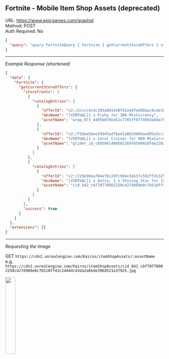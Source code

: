 ## Fortnite - Mobile Item Shop Assets (deprecated)

URL: https://www.epicgames.com/graphql \
Method: POST \
Auth Required: No

```json
{
  "query": "query FortniteQuery { Fortnite { getCurrentStoreOffers { storefronts { catalogEntries { offerId devName assetName } } success } } }"
}
```

---

_Example Response (shortened)_

```json
{
  "data": {
    "Fortnite": {
      "getCurrentStoreOffers": {
        "storefronts": [
          {
            "catalogEntries": [
              {
                "offerId": "v2:/2cccc4c4c393a0d1438f41a4d7e60bbac9cde165f37be73cee93c0827586b718",
                "devName": "[VIRTUAL]1 x Fishy for 300 MtxCurrency",
                "assetName": "wrap_073_44056076ba52c7785ff0774683a84e70ea2e1fd32ce267b88e15ae3198e26060.jpg"
              },
              {
                "offerId": "v2:/f5bba5bee19d45adfbed1a8b33069aed95e5cc30f87dbe2f117871ab60e58697",
                "devName": "[VIRTUAL]1 x Coral Cruiser for 800 MtxCurrency",
                "assetName": "glider_id_c605061406b82169f659965dfde22028c7d51e7fb660219ef930413a143832fd.jpg"
              }
            ]
          },
          {
            "catalogEntries": [
              {
                "offerId": "v2:/219e96eaf84ef6c2dfc984cda537c592ffd132993fb76777e1a68c1c04486aad",
                "devName": "[VIRTUAL]1 x Astra, 1 x Shining Star for 1500 MtxCurrency",
                "assetName": "cid_642_cbf70778902258c427d989e0c7b518ff43c2444dc43da2a6bde396d521e37925.jpg"
              }
            ]
          }
        ],
        "success": true
      }
    }
  },
  "extensions": {}
}
```

---

_Requesting the Image_

GET `https://cdn2.unrealengine.com/Kairos/itemShopAssets/:assetName` <br/>
e.g. `https://cdn2.unrealengine.com/Kairos/itemShopAssets/cid_642_cbf70778902258c427d989e0c7b518ff43c2444dc43da2a6bde396d521e37925.jpg`

<img src="https://cdn2.unrealengine.com/Kairos/itemShopAssets/cid_642_cbf70778902258c427d989e0c7b518ff43c2444dc43da2a6bde396d521e37925.jpg" width="25%">
